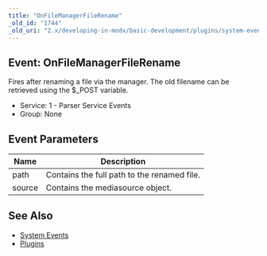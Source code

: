 ```yaml
---
title: "OnFileManagerFileRename"
_old_id: "1744"
_old_uri: "2.x/developing-in-modx/basic-development/plugins/system-events/onfilemanagerfilerename"
---
```


## Event: OnFileManagerFileRename

Fires after renaming a file via the manager. The old filename can be retrieved using the $\_POST variable.

- Service: 1 - Parser Service Events
- Group: None

## Event Parameters

| Name   | Description                                 |
| ------ | ------------------------------------------- |
| path   | Contains the full path to the renamed file. |
| source | Contains the mediasource object.            |

## See Also

- [System Events](extending-modx/plugins/system-events)
- [Plugins](extending-modx/plugins)
